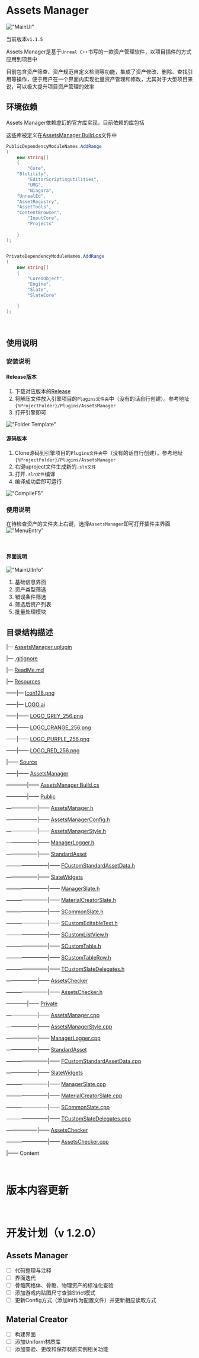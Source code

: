 # Assets Manager

!["MainUI"](./img/MainUI.png "MainUI")

当前版本`v1.1.5`

Assets Manager是基于`Unreal C++`书写的一款资产管理软件，以项目插件的方式应用到项目中

目前包含资产筛查、资产规范自定义检测等功能，集成了资产修改、删除、查找引用等操作，便于用户在一个界面内实现批量资产管理和修改，尤其对于大型项目来说，可以极大提升项目资产管理的效率



## 环境依赖
Assets Manager依赖虚幻的官方库实现，目前依赖的库包括

这些库被定义在[AssetsManager.Build.cs](https://github.com/CaptainRex0428/AssetsManager/blob/master/Source/AssetsManager/AssetsManager.Build.cs)文件中

```C#
PublicDependencyModuleNames.AddRange
(
	new string[]
	{
		"Core",
    "Blutility",
		"EditorScriptingUtilities",
		"UMG",
		"Niagara",
    "UnrealEd",
    "AssetRegistry",
    "AssetTools",
    "ContentBrowser",
		"InputCore",
		"Projects"
		
	}
);
	

PrivateDependencyModuleNames.AddRange
(
	new string[]
	{
		"CoreUObject",
		"Engine",
		"Slate",
		"SlateCore"
		
	}
);

```

&nbsp;

## 使用说明

### 安装说明

#### Release版本
1. 下载对应版本的[Release](https://github.com/CaptainRex0428/AssetsManager/releases)
2. 将解压文件放入引擎项目的`Plugins文件夹`中（没有的话自行创建）。参考地址`{%ProjectFolder}/Plugins/AssetsManager`
3. 打开引擎即可

!["Folder Template"](./img/FolderTemplate.png "Folder Template")


#### 源码版本
1. Clone源码到引擎项目的`Plugins文件夹`中（没有的话自行创建）。参考地址`{%ProjectFolder}/Plugins/AssetsManager`
2. 右键uproject文件生成新的`.sln文件`
3. 打开`.sln文件`编译
4. 编译成功后即可运行

!["CompileF5"](./img/CompileF5.png "CompileF5")


### 使用说明
在待检查资产的文件夹上右键，选择`AssetsManager`即可打开插件主界面
!["MenuEntry"](./img/MenuEntry.png "MenuEntry")

&nbsp;

#### 界面说明
!["MainUIInfo"](./img/MainUIInfo.png "MainUIInfo")
1. 基础信息界面
2. 资产类型筛选
3. 错误条件筛选
4. 筛选后资产列表
5. 批量处理模块


## 目录结构描述
|— [AssetsManager.uplugin](https://github.com/CaptainRex0428/AssetsManager/blob/master/AssetsManager.uplugin)

|— [.gitignore](https://github.com/CaptainRex0428/AssetsManager/blob/master/.gitignore)

|— [ReadMe.md](https://github.com/CaptainRex0428/AssetsManager/blob/master/ReadMe.md)

|— [Resources](https://github.com/CaptainRex0428/AssetsManager/tree/master/Resources)

——|— [Icon128.png](https://github.com/CaptainRex0428/AssetsManager/blob/master/Resources/Icon128.png)

——|— [LOGO.ai](https://github.com/CaptainRex0428/AssetsManager/blob/master/Resources/LOGO.ai)

——|—— [LOGO_GREY_256.png](https://github.com/CaptainRex0428/AssetsManager/blob/master/Resources/LOGO_GREY_256.png)

——|—— [LOGO_ORANGE_256.png](https://github.com/CaptainRex0428/AssetsManager/blob/master/Resources/LOGO_ORANGE_256.png)

——|—— [LOGO_PURPLE_256.png](https://github.com/CaptainRex0428/AssetsManager/blob/master/Resources/LOGO_PURPLE_256.png)

——|—— [LOGO_RED_256.png](https://github.com/CaptainRex0428/AssetsManager/blob/master/Resources/LOGO_RED_256.png)

|—— [Source](https://github.com/CaptainRex0428/AssetsManager/tree/master/Source)

——|—— [AssetsManager](https://github.com/CaptainRex0428/AssetsManager/tree/master/Source/AssetsManager)

————|—— [AssetsManager.Build.cs](https://github.com/CaptainRex0428/AssetsManager/blob/master/Source/AssetsManager/AssetsManager.Build.cs)

————|—— [Public](https://github.com/CaptainRex0428/AssetsManager/tree/master/Source/AssetsManager/Public)

——————|—— [AssetsManager.h](https://github.com/CaptainRex0428/AssetsManager/blob/master/Source/AssetsManager/Public/AssetsManager.h)

——————|—— [AssetsManagerConfig.h](https://github.com/CaptainRex0428/AssetsManager/blob/master/Source/AssetsManager/Public/AssetsManagerConfig.h)

——————|—— [AssetsManagerStyle.h](https://github.com/CaptainRex0428/AssetsManager/blob/master/Source/AssetsManager/Public/AssetsManagerStyle.h)

——————|—— [ManagerLogger.h](https://github.com/CaptainRex0428/AssetsManager/blob/master/Source/AssetsManager/Public/ManagerLogger.h)

——————|—— [StandardAsset](https://github.com/CaptainRex0428/AssetsManager/tree/master/Source/AssetsManager/Public/StandardAsset)

————————|—— [FCustomStandardAssetData.h](https://github.com/CaptainRex0428/AssetsManager/blob/master/Source/AssetsManager/Public/StandardAsset/FCustomStandardAssetData.h)

——————|—— [SlateWidgets](https://github.com/CaptainRex0428/AssetsManager/tree/master/Source/AssetsManager/Public/SlateWidgets)

————————|—— [ManagerSlate.h](https://github.com/CaptainRex0428/AssetsManager/blob/master/Source/AssetsManager/Public/SlateWidgets/ManagerSlate.h)

————————|—— [MaterialCreatorSlate.h](https://github.com/CaptainRex0428/AssetsManager/blob/master/Source/AssetsManager/Public/SlateWidgets/MaterialCreatorSlate.h)

————————|—— [SCommonSlate.h](https://github.com/CaptainRex0428/AssetsManager/blob/master/Source/AssetsManager/Public/SlateWidgets/SCommonSlate.h)

————————|—— [SCustomEditableText.h](https://github.com/CaptainRex0428/AssetsManager/blob/master/Source/AssetsManager/Public/SlateWidgets/SCustomEditableText.h)

————————|—— [SCustomListView.h](https://github.com/CaptainRex0428/AssetsManager/blob/master/Source/AssetsManager/Public/SlateWidgets/SCustomListView.h)

————————|—— [SCustomTable.h](https://github.com/CaptainRex0428/AssetsManager/blob/master/Source/AssetsManager/Public/SlateWidgets/SCustomTable.h)

————————|—— [SCustomTableRow.h](https://github.com/CaptainRex0428/AssetsManager/blob/master/Source/AssetsManager/Public/SlateWidgets/SCustomTableRow.h)

————————|—— [TCustomSlateDelegates.h](https://github.com/CaptainRex0428/AssetsManager/blob/master/Source/AssetsManager/Public/SlateWidgets/TCustomSlateDelegates.h)

——————|—— [AssetsChecker](https://github.com/CaptainRex0428/AssetsManager/tree/master/Source/AssetsManager/Public/AssetsChecker)

————————|—— [AssetsChecker.h](https://github.com/CaptainRex0428/AssetsManager/blob/master/Source/AssetsManager/Public/AssetsChecker/AssetsChecker.h)

————|—— [Private](https://github.com/CaptainRex0428/AssetsManager/tree/master/Source/AssetsManager/Private)

——————|—— [AssetsManager.cpp](https://github.com/CaptainRex0428/AssetsManager/blob/master/Source/AssetsManager/Private/AssetsManager.cpp)

——————|—— [AssetsManagerStyle.cpp](https://github.com/CaptainRex0428/AssetsManager/blob/master/Source/AssetsManager/Private/AssetsManagerStyle.cpp)

——————|—— [ManagerLogger.cpp](https://github.com/CaptainRex0428/AssetsManager/blob/master/Source/AssetsManager/Private/ManagerLogger.cpp)

——————|—— [StandardAsset](https://github.com/CaptainRex0428/AssetsManager/tree/master/Source/AssetsManager/Private/StandardAsset)

————————|—— [FCustomStandardAssetData.cpp](https://github.com/CaptainRex0428/AssetsManager/blob/master/Source/AssetsManager/Private/StandardAsset/FCustomStandardAssetData.cpp)

——————|—— [SlateWidgets](https://github.com/CaptainRex0428/AssetsManager/tree/master/Source/AssetsManager/Private/SlateWidgets)

————————|—— [ManagerSlate.cpp](https://github.com/CaptainRex0428/AssetsManager/blob/master/Source/AssetsManager/Private/SlateWidgets/ManagerSlate.cpp)

————————|—— [MaterialCreatorSlate.cpp](https://github.com/CaptainRex0428/AssetsManager/blob/master/Source/AssetsManager/Private/SlateWidgets/MaterialCreatorSlate.cpp)

————————|—— [SCommonSlate.cpp](https://github.com/CaptainRex0428/AssetsManager/blob/master/Source/AssetsManager/Private/SlateWidgets/SCommonSlate.cpp)

————————|—— [TCustomSlateDelegates.cpp](https://github.com/CaptainRex0428/AssetsManager/blob/master/Source/AssetsManager/Private/SlateWidgets/TCustomSlateDelegates.cpp)

——————|—— [AssetsChecker](https://github.com/CaptainRex0428/AssetsManager/tree/master/Source/AssetsManager/Private/AssetsChecker)

————————|—— [AssetsChecker.cpp](https://github.com/CaptainRex0428/AssetsManager/blob/master/Source/AssetsManager/Private/AssetsChecker/AssetsChecker.cpp)

|—— Content

&nbsp;

# 版本内容更新

&nbsp;

# 开发计划（v 1.2.0）

## Assets Manager

- [ ]  代码整理与注释
- [ ]  界面迭代
- [ ]  骨骼网格体、骨骼、物理资产的标准化查验
- [ ]  添加游戏内贴图尺寸查验Strict模式
- [ ]  更新Config方式（添加ini作为配置文件）并更新相应读取方式

## Material Creator

- [ ]  构建界面
- [ ]  添加Uniform材质库
- [ ]  添加查验、更改和保存材质实例相关功能